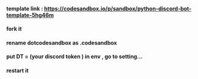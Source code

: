 #### template link : https://codesandbox.io/p/sandbox/python-discord-bot-template-5hg46m
#### fork it 
#### rename dotcodesandbox as .codesandbox
#### put DT = (your discord token ) in env , go to setting...
#### restart it 
